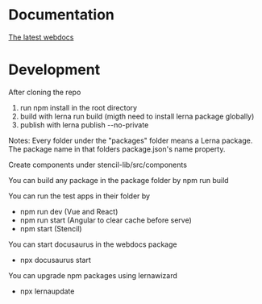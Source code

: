 # Documentation

[The latest webdocs](https://innomotics.github.io/brand-experience/)

# Development

After cloning the repo
1. run npm install in the root directory
3. build with lerna run build (migth need to install lerna package globally)
4. publish with lerna publish --no-private


Notes:
Every folder under the "packages" folder means a Lerna package. The package name in that folders package.json's name property.

Create components under stencil-lib/src/components

You can build any package in the package folder by npm run build

You can run the test apps in their folder by
- npm run dev (Vue and React)
- npm run start (Angular to clear cache before serve)
- npm start (Stencil)

You can start docusaurus in the webdocs package
- npx docusaurus start

You can upgrade npm packages using lernawizard
- npx lernaupdate
